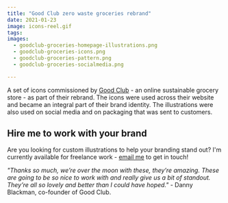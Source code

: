 ```yaml
---
title: "Good Club zero waste groceries rebrand"
date: 2021-01-23
image: icons-reel.gif
tags:
images:
  - goodclub-groceries-homepage-illustrations.png
  - goodclub-groceries-icons.png
  - goodclub-groceries-pattern.png
  - goodclub-groceries-socialmedia.png

---
```


A set of icons commissioned by [Good Club](https://www.goodclub.co.uk/) - an online sustainable grocery store - as part of their rebrand. The icons were used across their website and became an integral part of their brand identity. The illustrations were also used on social media and on packaging that was sent to customers.

## Hire me to work with your brand
Are you looking for custom illustrations to help your branding stand out? I'm currently available for freelance work - [email me](mailto:vicky.hughes@hotmail.com) to get in touch!


*"Thanks so much, we’re over the moon with these, they’re amazing. These are going to be so nice to work with and really give us a bit of standout. They’re all so lovely and better than I could have hoped."* - Danny Blackman, co-founder of Good Club.